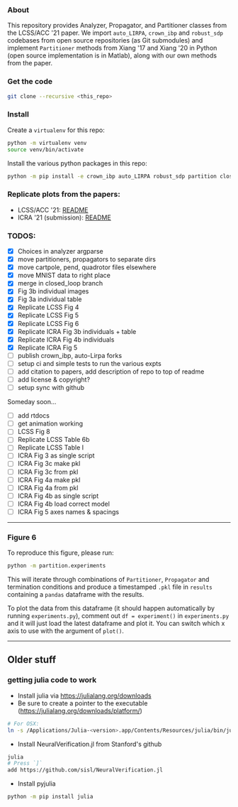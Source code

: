 ### About

This repository provides Analyzer, Propagator, and Partitioner classes from the LCSS/ACC '21 paper.
We import `auto_LIRPA`, `crown_ibp` and `robust_sdp` codebases from open source repositories (as Git submodules) and implement `Partitioner` methods from Xiang '17 and Xiang '20 in Python (open source implementation is in Matlab), along with our own methods from the paper.

### Get the code

```bash
git clone --recursive <this_repo>
```

### Install

Create a `virtualenv` for this repo:
```bash
python -m virtualenv venv
source venv/bin/activate
```

Install the various python packages in this repo:
```bash
python -m pip install -e crown_ibp auto_LIRPA robust_sdp partition closed_loop
```

### Replicate plots from the papers:

* LCSS/ACC '21: [README](docs/_static/lcss21/lcss21.md)
* ICRA '21 (submission): [README](docs/_static/icra21/icra21.md)


### TODOS:
- [x] Choices in analyzer argparse
- [x] move partitioners, propagators to separate dirs
- [x] move cartpole, pend, quadrotor files elsewhere
- [x] move MNIST data to right place
- [x] merge in closed_loop branch
- [x] Fig 3b individual images
- [x] Fig 3a individual table
- [x] Replicate LCSS Fig 4
- [x] Replicate LCSS Fig 5
- [x] Replicate LCSS Fig 6
- [x] Replicate ICRA Fig 3b individuals + table
- [x] Replicate ICRA Fig 4b individuals
- [x] Replicate ICRA Fig 5
- [ ] publish crown_ibp, auto-Lirpa forks
- [ ] setup ci and simple tests to run the various expts
- [ ] add citation to papers, add description of repo to top of readme
- [ ] add license & copyright?
- [ ] setup sync with github

Someday soon...
- [ ] add rtdocs
- [ ] get animation working
- [ ] LCSS Fig 8
- [ ] Replicate LCSS Table 6b
- [ ] Replicate LCSS Table I
- [ ] ICRA Fig 3 as single script
- [ ] ICRA Fig 3c make pkl
- [ ] ICRA Fig 3c from pkl
- [ ] ICRA Fig 4a make pkl
- [ ] ICRA Fig 4a from pkl
- [ ] ICRA Fig 4b as single script
- [ ] ICRA Fig 4b load correct model
- [ ] ICRA Fig 5 axes names & spacings

---

### Figure 6
To reproduce this figure, please run:
```bash
python -m partition.experiments
```
This will iterate through combinations of `Partitioner`, `Propagator` and termination conditions and produce a timestamped `.pkl` file in `results` containing a `pandas` dataframe with the results.

To plot the data from this dataframe (it should happen automatically by running `experiments.py`), comment out `df = experiment()` in `experiments.py` and it will just load the latest dataframe and plot it.
You can switch which x axis to use with the argument of `plot()`.

---

## Older stuff

### getting julia code to work

- Install julia via https://julialang.org/downloads
- Be sure to create a pointer to the executable (https://julialang.org/downloads/platform/)
```bash
# For OSX:
ln -s /Applications/Julia-<version>.app/Contents/Resources/julia/bin/julia /usr/local/bin/julia
```
- Install NeuralVerification.jl from Stanford's github
```bash
julia
# Press `]`
add https://github.com/sisl/NeuralVerification.jl
```
- Install pyjulia
```bash
python -m pip install julia
```
